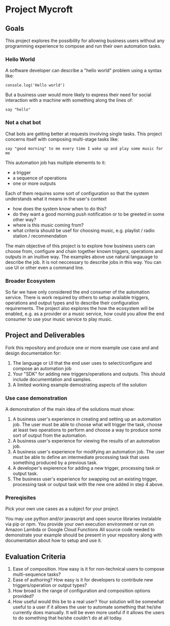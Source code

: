 # Project Mycroft

## Goals

This project explores the possibility for allowing business users without any programming experience to compose and run their own automation tasks. 

### Hello World

A software developer can describe a "hello world" problem using a syntax like: 

```
console.log('Hello world')
```
But a business user would more likely to express their need for social interaction with a machine with something along the lines of:

```
say "hello"
```

### Not a chat bot

Chat bots are getting better at requests involving single tasks. This project concerns itself with composing multi-stage tasks like:

```
say "good morning" to me every time I wake up and play some music for me
```

This automation job has multiple elememts to it:

- a trigger
- a sequence of operations
- one or more outputs

Each of them requires some sort of configuration so that the system understands what it means in the user's context

- how does the system know when to do this?
- do they want a good morning push notification or to be greeted in some other way?
- where is this music coming from?
- what criteria should be usef for choosing music, e.g. playlist / radio station / recommendation

The main objective of this project is to explore how business users can choose from, configure and chain together known triggers, operations and outputs in an inuitive way. The examples above use natural langauage to describe the job. It is not neccessary to describe jobs in this way. You can use UI or other even a command line.

### Broader Ecosystem

So far we have only considered the end consumer of the automation service. There is work required by others to setup available triggers, operations and output types and to describe their configuration requirements. The project also explores the how the ecosystem will be enabled, e.g. as a provider or a music service, how could you allow the end consumer to use your music service to play music.

## Project and Deliverables

Fork this repository and produce one or more example use case and and design documentation for:

1) The language or UI that the end user uses to select/configure and compose an automation job
2) Your "SDK" for adding new triggers/operations and outputs. This should include documemtation and samples.
3) A limited working example demostrating aspects of the solution

### Use case demonstration

A demonstration of the main idea of the solutions must show:

1) A business user's experience in creating and setting up an automation job. The user must be able to choose what will trigger the task, choose at least two operations to perform and choose a way to produce some sort of output from the automation.
2) A business user's experience for viewing the results of an automation job.
3) A business user's experience for modifying an automation job. The user must be able to define an intermediate processing task that uses something produced by a previous task.
4) A developer's expierence for adding a new trigger, processing task or output task.
5) The business user's experience for swapping out an existing trigger, processing task or output task with the new one added in step 4 above.

### Prereqisites

Pick your own use cases as a subject for your project.

You may use python and/or javascript and open source libraries instalable via pip or npm.
You provide your own execution environment or run on Amazon Lambda or Google Cloud Functions
All source code needed to demonstrate your example should be present in your repository along with documentation about how to setup and use it.

## Evaluation Criteria

1) Ease of composition. How easy is it for non-technical users to compose multi-sequence tasks?
2) Ease of authoring? How easy is it for developers to contribute new triggers/operation or output types?
3) How broad is the range of configuration and composition options provided?
4) How useful would this be to a real user? Your solution will be somewhat useful to a user if it allows the user to automate something that he/she currently does manually. It will be even more useful if it allows the users to do something that he/she couldn't do at all today.
 
